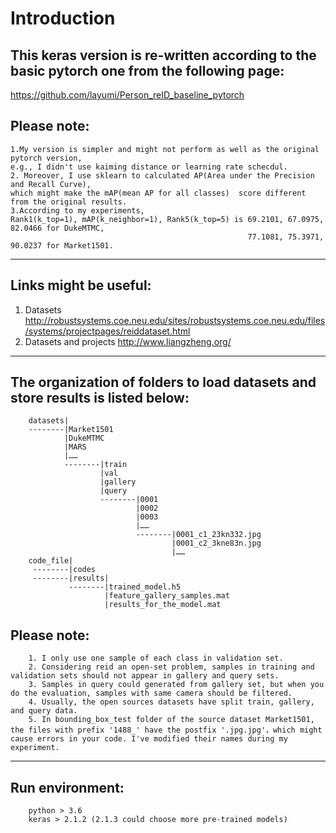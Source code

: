 Introduction
=============

This keras version is re-written according to the basic pytorch one from the following page:
--------------------------------------------------------------------------------------------
https://github.com/layumi/Person_reID_baseline_pytorch

Please note: 
------------
    1.My version is simpler and might not perform as well as the original pytorch version, 
    e.g., I didn't use kaiming distance or learning rate schecdul. 
    2. Moreover, I use sklearn to calculated AP(Area under the Precision and Recall Curve), 
    which might make the mAP(mean AP for all classes)  score different from the original results.
    3.According to my experiments, 
    Rank1(k_top=1), mAP(k_neighbor=1), Rank5(k_top=5) is 69.2101, 67.0975, 82.0466 for DukeMTMC, 
                                                         77.1081, 75.3971, 90.0237 for Market1501.

---
Links might be useful:
----------------------
1. Datasets
http://robustsystems.coe.neu.edu/sites/robustsystems.coe.neu.edu/files/systems/projectpages/reiddataset.html
2. Datasets and projects
http://www.liangzheng.org/

---
The organization of folders to load datasets and store results is listed below:
-------------------------------------------------------------------------------
    
        datasets|
        --------|Market1501
                |DukeMTMC
                |MARS
                |……
                --------|train
                        |val
                        |gallery
                        |query
                        --------|0001
                                |0002
                                |0003
                                |……
                                --------|0001_c1_23kn332.jpg
                                        |0001_c2_3kne83n.jpg
                                        |……
        code_file|
         --------|codes
         --------|results|
                 --------|trained_model.h5
                         |feature_gallery_samples.mat
                         |results_for_the_model.mat

Please note: 
-------------
        1. I only use one sample of each class in validation set.
        2. Considering reid an open-set problem, samples in training and validation sets should not appear in gallery and query sets.
        3. Samples in query could generated from gallery set, but when you do the evaluation, samples with same camera should be filtered.
        4. Usually, the open sources datasets have split train, gallery, and query data.
        5. In bounding_box_test folder of the source dataset Market1501, the files with prefix '1488_' have the postfix '.jpg.jpg'，which might cause errors in your code. I've modified their names during my experiment.

---
Run environment:
----------------
        python > 3.6
        keras > 2.1.2 (2.1.3 could choose more pre-trained models)
